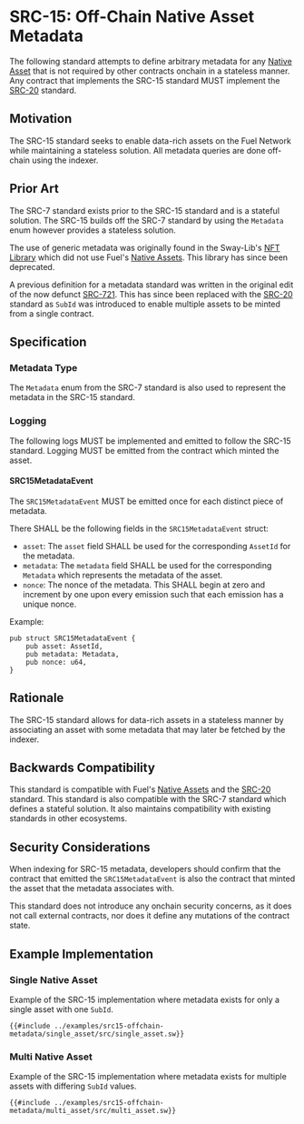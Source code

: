 # SRC-15: Off-Chain Native Asset Metadata

The following standard attempts to define arbitrary metadata for any [Native Asset](https://docs.fuel.network/docs/sway/blockchain-development/native_assets) that is not required by other contracts onchain in a stateless manner. Any contract that implements the SRC-15 standard MUST implement the [SRC-20](./src-20-native-asset.md) standard.

## Motivation

The SRC-15 standard seeks to enable data-rich assets on the Fuel Network while maintaining a stateless solution. All metadata queries are done off-chain using the indexer.

## Prior Art

The SRC-7 standard exists prior to the SRC-15 standard and is a stateful solution. The SRC-15 builds off the SRC-7 standard by using the `Metadata` enum however provides a stateless solution.

The use of generic metadata was originally found in the Sway-Lib's [NFT Library](https://github.com/FuelLabs/sway-libs/tree/v0.12.0/libs/nft) which did not use Fuel's [Native Assets](https://docs.fuel.network/docs/sway/blockchain-development/native_assets). This library has since been deprecated.

A previous definition for a metadata standard was written in the original edit of the now defunct [SRC-721](https://github.com/FuelLabs/sway-standards/issues/2). This has since been replaced with the [SRC-20](./src-20-native-asset.md) standard as `SubId` was introduced to enable multiple assets to be minted from a single contract.

## Specification

### Metadata Type

The `Metadata` enum from the SRC-7 standard is also used to represent the metadata in the SRC-15 standard.

### Logging

The following logs MUST be implemented and emitted to follow the SRC-15 standard. Logging MUST be emitted from the contract which minted the asset.

#### SRC15MetadataEvent

The `SRC15MetadataEvent` MUST be emitted once for each distinct piece of metadata.

There SHALL be the following fields in the `SRC15MetadataEvent` struct:

* `asset`: The `asset` field SHALL be used for the corresponding `AssetId` for the metadata.
* `metadata`: The `metadata` field SHALL be used for the corresponding `Metadata` which represents the metadata of the asset.
* `nonce`: The nonce of the metadata. This SHALL begin at zero and increment by one upon every emission such that each emission has a unique nonce.

Example:

```sway
pub struct SRC15MetadataEvent {
    pub asset: AssetId,
    pub metadata: Metadata,
    pub nonce: u64,
}
```

## Rationale

The SRC-15 standard allows for data-rich assets in a stateless manner by associating an asset with some metadata that may later be fetched by the indexer.

## Backwards Compatibility

This standard is compatible with Fuel's [Native Assets](https://docs.fuel.network/docs/sway/blockchain-development/native_assets) and the [SRC-20](./src-20-native-asset.md) standard. This standard is also compatible with the SRC-7 standard which defines a stateful solution. It also maintains compatibility with existing standards in other ecosystems.

## Security Considerations

When indexing for SRC-15 metadata, developers should confirm that the contract that emitted the `SRC15MetadataEvent` is also the contract that minted the asset that the metadata associates with.

This standard does not introduce any onchain security concerns, as it does not call external contracts, nor does it define any mutations of the contract state.

## Example Implementation

### Single Native Asset

Example of the SRC-15 implementation where metadata exists for only a single asset with one `SubId`.

```sway
{{#include ../examples/src15-offchain-metadata/single_asset/src/single_asset.sw}}
```

### Multi Native Asset

Example of the SRC-15 implementation where metadata exists for multiple assets with differing `SubId` values.

```sway
{{#include ../examples/src15-offchain-metadata/multi_asset/src/multi_asset.sw}}
```
